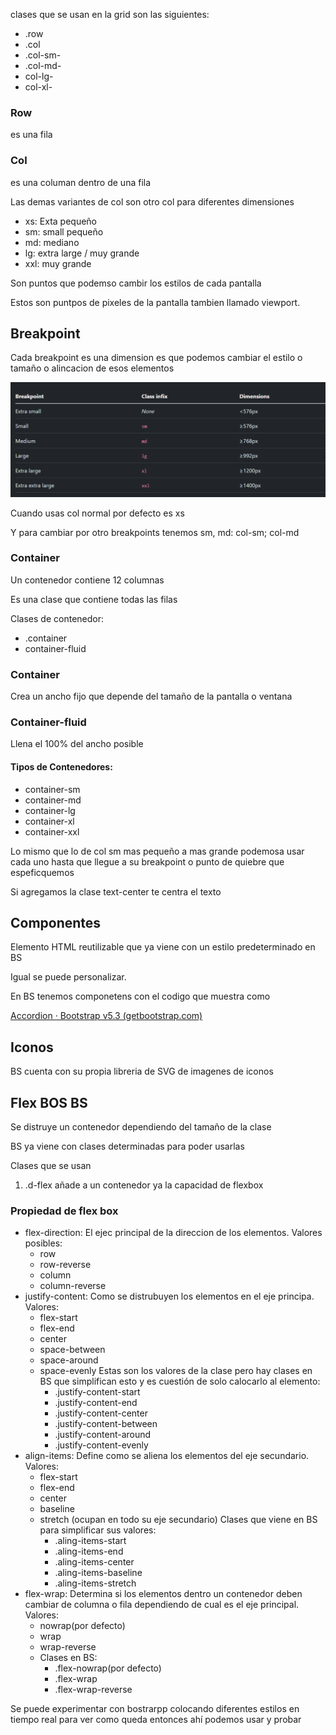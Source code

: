clases que se usan en la grid son las siguientes:

- .row
- .col
- .col-sm-
- .col-md-
- col-lg-
- col-xl-


### Row 

es una fila

### Col

es una columan dentro de una fila

Las demas variantes de col son otro col para diferentes dimensiones

- xs: Exta pequeño
- sm: small pequeño
- md: mediano
- lg: extra large / muy grande
- xxl: muy grande

Son puntos que podemso cambir los estilos de cada pantalla

Estos son puntpos de pixeles de la pantalla tambien llamado viewport.

## Breakpoint

Cada breakpoint es una dimension es que podemos cambiar el estilo o tamaño o alincacion de esos elementos

![](../attachment/0ca12250dd6349455e85617a11c80753.png)

Cuando usas col normal por defecto es xs

Y para cambiar por otro breakpoints tenemos sm, md:
col-sm; col-md

### Container

Un contenedor contiene 12 columnas

Es una clase que contiene todas las filas

Clases de contenedor:

- .container
- container-fluid

### Container

Crea un ancho fijo que depende del tamaño de la pantalla o ventana

### Container-fluid

Llena el 100% del ancho posible 

#### Tipos de Contenedores:

- container-sm
- container-md
- container-lg
- container-xl
- container-xxl

Lo mismo que lo de col sm mas pequeño a mas grande podemosa usar cada uno hasta que llegue a su breakpoint o punto de quiebre que espeficquemos

Si agregamos la clase text-center te centra el texto

## Componentes

Elemento HTML reutilizable que ya viene con un estilo predeterminado en BS

Igual se puede personalizar.

En BS tenemos componetens con el codigo que muestra como 

[Accordion · Bootstrap v5.3 (getbootstrap.com)](https://getbootstrap.com/docs/5.3/components/accordion/)


## Iconos

BS cuenta con su propia libreria de SVG de imagenes de iconos

## Flex BOS BS
Se distruye un contenedor dependiendo del tamaño de la clase

BS ya viene con clases determinadas para poder usarlas

Clases que se usan

1. .d-flex añade a un contenedor ya la capacidad de flexbox 

### Propiedad de flex box

- flex-direction: El ejec principal de la direccion de los elementos. Valores posibles:
	- row
	- row-reverse
	- column
	- column-reverse
- justify-content: Como se distrubuyen los elementos en el eje principa. Valores:
	- flex-start
	- flex-end
	- center
	- space-between
	- space-around
	- space-evenly
	Estas son los valores de la clase pero hay clases en BS que simplifican esto y es cuestión de solo calocarlo al elemento:
		- .justify-content-start
		- .justify-content-end
		- .justify-content-center
		- .justify-content-between
		- .justify-content-around
		- .justify-content-evenly
- align-items: Define como se aliena los elementos del eje secundario. Valores:
	- flex-start
	- flex-end
	- center
	- baseline
	- stretch (ocupan en todo su eje secundario) 
	Clases que viene en BS para simplificar sus valores:
		- .aling-items-start
		- .aling-items-end
		- .aling-items-center
		- .aling-items-baseline
		- .aling-items-stretch
- flex-wrap: Determina si los elementos dentro un contenedor deben cambiar de columna o fila dependiendo de cual es el eje principal. Valores:
	- nowrap(por defecto)
	- wrap
	- wrap-reverse
	- Clases en BS:
		- .flex-nowrap(por defecto)
		- .flex-wrap
		- .flex-wrap-reverse

Se puede experimentar con bostrarpp colocando diferentes estilos en tiempo real para ver como queda entonces ahí podemos usar y probar